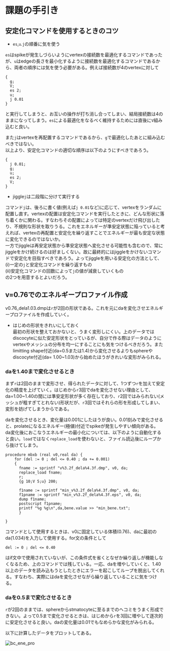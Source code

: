 # 課題の手引き
## 安定化コマンドを使用するときのコツ
- `es`,`u`.`j`の順番に気を使う

`es`はspikeが発生しづらいようにvertexの接続数を最適化するコマンドであったが、`u`はedgeの長さを最小化するように接続数を最適化するコマンドであるから、両者の順序には気を使う必要がある。例えば接続数が4のvertexに対して
```
{
  g;
  V;
  es 2;
  u;
  j 0.01
}
```
と実行してしまうと、お互いの操作が打ち消し合ってしまい、結局接続数は4のままになってしまう。`es`による最適化をなるべく維持するためには直後に`V`組み込むと良い。

また`j`はvertexを再配置するコマンドであるから、`g`で最適化したあとに組み込むべきではない。   
以上より、安定化コマンドの適切な順序は以下のようにすべきであろう。
```
{
  j 0.01;
  g;
  u;
  es 2;
  V;
}
```

- jiggle`j`は二段階に分けて実行する  

コマンド`j`は、後ろに書く値(例えば`j 0.01`など)に応じて、vertexをランダムに配置し直す。vertexの配置は安定化コマンドを実行したときに、どんな形状に落ち着くかに関わる。すなわちその配置によっては特定のvertexだけ飛び出したり、不規則な形状を取りうる。これをエネルギーが準安定状態に陥っていると考えれば、vertexの再配置と安定化を繰り返すことでエネルギーが最も安定な状態に変化できるのではないか。   
一方でjiggleは再安定状態から準安定状態へ変化させる可能性も含むので、常にjiggleをかけ続けるのは好ましくない。故に最終的にはjiggleをかけないコマンドで安定化を目指すべきであろう。よってjiggleを用いる安定化の方法として、   
 (ⅰ)一定の`j`と安定化コマンドを繰り返すもの      
 (ⅱ)安定化コマンドの回数によって`j`の値が減衰していくもの   
の2つを用意するとよいだろう。
  
## v=0.76でのエネルギープロファイル作成
v0.76_dela1.03.dmpは`r`が2回の形状である。これを元にdaを変化させエネルギープロファイルを作成していく。   

- はじめの形状をきれいにしておく   
最初の形状を整えておかないと、うまく変形しにくい。上のデータではdiscocyteに似た安定形状をとっているが、自分で作る際はデータのようにvertexやメッシュの分布を均一にすることにも気をつけるべきだろう。またlimitting shape付近(da=0.5または1.4)から変化させるよりもsphereやdiscocyte付近(da= 1.00~1.03)から始めたほうがきれいな変形がみられる。   

### daを1.40まで変化させるとき   
まず`r`は2回のままで変形させ、得られたデータに対して、1つずつ`r`を加えて安定化の精度を上げていく。はじめから`r`3回でdaを変化させない理由として、da=1.00~1.40の間には準安定形状が多く存在しており、`r`2回ではみられない(メッシュが粗すぎてとれない)形状だが、`r`3回ではそれらの形を形成してしまい、変形を妨げてしまうからである。   

daを変化させるとき、変化量は0.001にしたほうが良い。0.01刻みで変化させると、prolateになるエネルギー(極値)付近でspikeが発生しやすい傾向がある。   
da変化後におこなうエネルギーの最小化については、以下のように自動化すると良い。`load`ではなく`replace_load`を使わないと、ファイル読込後にループから抜けてしまう。

```
procedure mbxb (real v0,real da) {
    for (del := 0 ; del <= 0.40 ; da += 0.001)
    {
      fname := sprintf "v%3.2f_dela%4.3f.dmp", v0, da;
      replace_load fname;
      r;
      {g 10;V 5;u} 200;
      
      f1name := sprintf "min_v%3.2f_dela%4.3f.dmp", v0, da;
      f1pname := sprintf "min_v%3.2f_dela%4.3f.eps", v0, da;
      dump f1name;
      postscript f1pname;
      printf "%g %g\n",da,bene.value >> "min_bene.txt";
      }
      
}
```
コマンドとして使用するときは、v0に固定している体積(0.76)、daに最初のda(1.034)を入力して使用する。for文の条件として
```
del := 0 ; del <= 0.40 
```
はif文中で使用されていないが、この条件式を省くとなぜか繰り返しが機能しなくなるため、上のコマンドでは残している。一応、daを増やしていくと、1.40以上のデータを読み込もうとしたときにエラーを起こしてループを脱出してくれる。すなわち、実際にはdaを変化させながら繰り返していることに気をつける。

### daを0.5まで変化させるとき
`r`が2回のままでは、sphereからstmatocyteに至るまでのヘコミをうまく形成できない。よって0.5まで変化させるときは、はじめから`r`を3回に増やして逐次的に安定化させると良い。daの変化量は0.01でもなめらかな変化がみられる。   

以下に計算したデータをプロットしてある。

![bc_ene_pro](https://github.com/chibatoshikaze/SurfaceEvolver/blob/patch-4/BCenergy/chiba/v076_BC_enepro.png)



  

